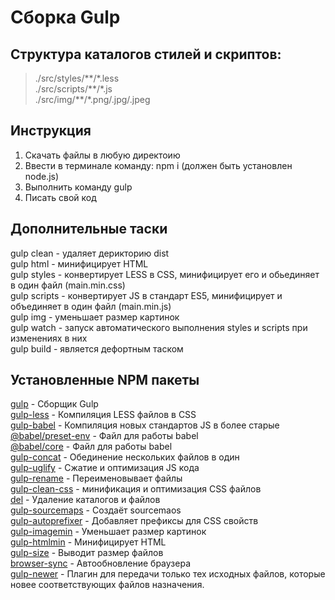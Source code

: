 # Сборка Gulp

## Структура каталогов стилей и скриптов:
>./src/styles/\*\*/\*.less  
>./src/scripts/\*\*/\*.js   
>./src/img/\*\*/\*.png/.jpg/.jpeg

## Инструкция
1. Скачать файлы в любую директоию
2. Ввести в терминале команду: npm i (должен быть установлен node.js)
3. Выполнить команду gulp
4. Писать свой код

## Дополнительные таски 
gulp clean - удаляет дерикторию dist  
gulp html - минифицирует HTML  
gulp styles - конвертирует LESS в CSS, минифицирует его и обьединяет в один файл (main.min.css)  
gulp scripts - конвертирует JS в стандарт ES5, минифицирует и объединяет в один файл (main.min.js)  
gulp img - уменьшает размер картинок  
gulp watch - запуск автоматического выполнения styles и scripts при изменениях в них  
gulp build - является дефортным таском   

## Установленные NPM пакеты
[gulp](https://www.npmjs.com/package/gulp) - Сборщик Gulp  
[gulp-less](https://www.npmjs.com/package/gulp-less) - Компиляция LESS файлов в CSS    
[gulp-babel](https://www.npmjs.com/package/gulp-babel) - Компиляция новых стандартов JS в более старые    
[@babel/preset-env](https://www.npmjs.com/package/@babel/preset-env) - Файл для работы babel  
[@babel/core](https://www.npmjs.com/package/@babel/core) - Файл для работы babel  
[gulp-concat](https://www.npmjs.com/package/gulp-concat) - Обединение нескольких файлов в один    
[gulp-uglify](https://www.npmjs.com/package/gulp-uglify) - Сжатие и оптимизация JS кода    
[gulp-rename](https://www.npmjs.com/package/gulp-rename) - Переименовывает файлы    
[gulp-clean-css](https://www.npmjs.com/package/gulp-clean-css) - минификация и оптимизация CSS файлов    
[del](https://www.npmjs.com/package/del) - Удаление каталогов и файлов  
[gulp-sourcemaps](https://www.npmjs.com/search?q=gulp-sourcemaps) - Создаёт sourcemaos  
[gulp-autoprefixer](https://www.npmjs.com/package/gulp-autoprefixer) - Добавляет префиксы для CSS свойств  
[gulp-imagemin](https://www.npmjs.com/package/gulp-imagemin) -  Уменьшает размер картинок  
[gulp-htmlmin](https://www.npmjs.com/package/gulp-htmlmin) - Минифицирует HTML  
[gulp-size](https://www.npmjs.com/search?q=gulp-size) -  Выводит размер файлов  
[browser-sync](https://www.npmjs.com/package/browser-sync) - Автообновление браузера  
[gulp-newer](https://www.npmjs.com/package/gulp-newer) - Плагин для передачи только тех исходных файлов, которые новее соответствующих файлов назначения.  
